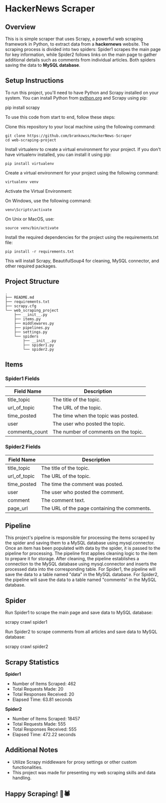 # HackerNews Scraper

## Overview

This is is simple scraper that uses Scrapy, a powerful web scraping framework in Python, to extract data from a **hackernews** website. The scraping process is divided into two spiders: Spider1 scrapes the main page for key information, while Spider2 follows links on the main page to gather additional details such as comments from individual articles. Both spiders saving the data to **MySQL database**.

## Setup Instructions

To run this project, you'll need to have Python and Scrapy installed on your system. You can install Python from [python.org](https://www.python.org/downloads/) and Scrapy using pip:

pip install scrapy

To use this code from start to end, follow these steps:

Clone this repository to your local machine using the following command:
```
git clone https://github.com/brankowss/HackerNews-Scraper
cd web-scraping-project
```
Install virtualenv to create a virtual environment for your project. 
If you don't have virtualenv installed, you can install it using pip:
```
pip install virtualenv
```
Create a virtual environment for your project using the following command:
```
virtualenv venv
```
Activate the Virtual Environment:

On Windows, use the following command:
```
venv\Scripts\activate
```
On Unix or MacOS, use:
```
source venv/bin/activate
```
Install the required dependencies for the project using the requirements.txt file:
```
pip install -r requirements.txt
```
This will install Scrapy, BeautifulSoup4 for cleaning, MySQL connector, and other required packages.

## Project Structure

```
.
├── README.md
├── requirements.txt
├── scrapy.cfg
└── web_scraping_project
    ├── __init__.py
    ├── items.py
    ├── middlewares.py
    ├── pipelines.py
    ├── settings.py
    └── spiders
        ├── __init__.py
        ├── spider1.py
        └── spider2.py
```
## Items

### Spider1 Fields

| Field Name    | Description                                   |
|---------------|-----------------------------------------------|
| title_topic   | The title of the topic.                      |
| url_of_topic  | The URL of the topic.                        |
| time_posted   | The time when the topic was posted.          |
| user          | The user who posted the topic.               |
| comments_count| The number of comments on the topic.         |

### Spider2 Fields

| Field Name    | Description                                   |
|---------------|-----------------------------------------------|
| title_topic   | The title of the topic.                      |
| url_of_topic  | The URL of the topic.                        |
| time_posted   | The time the comment was posted.         |
| user          | The user who posted the comment.               |
| comment       | The comment text.                   |
| page_url      | The URL of the page containing the comments.  |

## Pipeline

This project's pipeline is responsible for processing the items scraped by the spider and saving them to a MySQL database using mysql.connector.
Once an item has been populated with data by the spider, it is passed to the pipeline for processing. The pipeline first applies cleaning logic to the item to prepare it for storage. After cleaning, the pipeline establishes a connection to the MySQL database using mysql.connector and inserts the processed data into the corresponding table. For Spider1, the pipeline will save the data to a table named "data" in the MySQL database. For Spider2, the pipeline will save the data to a table named "comments" in the MySQL database.

## Spider

Run Spider1 to scrape the main page and save data to MySQL database:

scrapy crawl spider1

Run Spider2 to scrape comments from all articles and save data to MySQL database:

scrapy crawl spider2

## Scrapy Statistics

**Spider1**
- Number of Items Scraped: 462
- Total Requests Made: 20
- Total Responses Received: 20
- Elapsed Time: 63.81 seconds

**Spider2**
- Number of Items Scraped: 18457
- Total Requests Made: 555
- Total Responses Received: 555
- Elapsed Time: 472.22 seconds

## Additional Notes

- Utilize Scrapy middleware for proxy settings or other custom functionalities.
- This project was made for presenting my web scraping skills and data handling.

## Happy Scraping! 🙂🕷️

